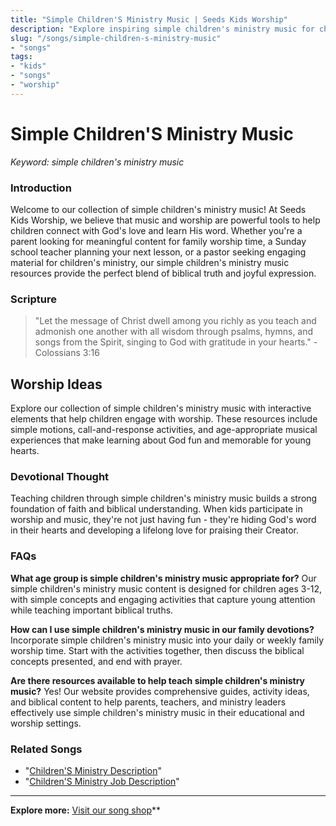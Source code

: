 ```yaml
---
title: "Simple Children'S Ministry Music | Seeds Kids Worship"
description: "Explore inspiring simple children's ministry music for children's worship and faith development. Biblical music resources for families and ministry."
slug: "/songs/simple-children-s-ministry-music"
- "songs"
tags:
- "kids"
- "songs"
- "worship"
---
```


# Simple Children'S Ministry Music

_Keyword: simple children's ministry music_

### Introduction

Welcome to our collection of simple children's ministry music! At Seeds Kids Worship, we believe that music and worship are powerful tools to help children connect with God's love and learn His word. Whether you're a parent looking for meaningful content for family worship time, a Sunday school teacher planning your next lesson, or a pastor seeking engaging material for children's ministry, our simple children's ministry music resources provide the perfect blend of biblical truth and joyful expression.

### Scripture

> "Let the message of Christ dwell among you richly as you teach and admonish one another with all wisdom through psalms, hymns, and songs from the Spirit, singing to God with gratitude in your hearts." - Colossians 3:16

## Worship Ideas

Explore our collection of simple children's ministry music with interactive elements that help children engage with worship. These resources include simple motions, call-and-response activities, and age-appropriate musical experiences that make learning about God fun and memorable for young hearts.

### Devotional Thought

Teaching children through simple children's ministry music builds a strong foundation of faith and biblical understanding. When kids participate in worship and music, they're not just having fun - they're hiding God's word in their hearts and developing a lifelong love for praising their Creator.

### FAQs

**What age group is simple children's ministry music appropriate for?**
Our simple children's ministry music content is designed for children ages 3-12, with simple concepts and engaging activities that capture young attention while teaching important biblical truths.

**How can I use simple children's ministry music in our family devotions?**
Incorporate simple children's ministry music into your daily or weekly family worship time. Start with the activities together, then discuss the biblical concepts presented, and end with prayer.

**Are there resources available to help teach simple children's ministry music?**
Yes! Our website provides comprehensive guides, activity ideas, and biblical content to help parents, teachers, and ministry leaders effectively use simple children's ministry music in their educational and worship settings.

### Related Songs

- "[Children'S Ministry Description](/songs/children-s-ministry-description/)"
- "[Children'S Ministry Job Description](/songs/children-s-ministry-job-description/)"

---

**Explore more:** [Visit our song shop](https://seedskidsworship.com/shop)**

<!-- Schema Markup -->
<script type="application/ld+json">
{
  "@context": "https://schema.org",
  "@type": "MusicRecording",
  "name": "Simple Children'S Ministry Music",
  "byArtist": {
    "@type": "MusicGroup",
    "name": "Seeds Kids Worship"
  },
  "isFamilyFriendly": true,
  "url": "https://seedskidsworship.com/songs/simple-children-s-ministry-music/"
}
</script>